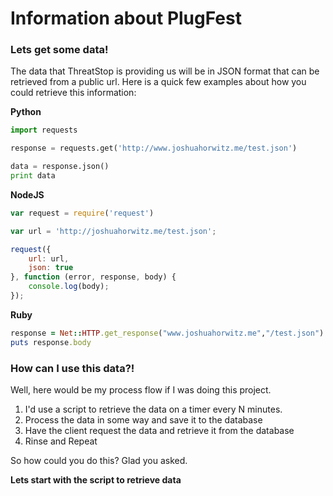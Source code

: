 Information about PlugFest
====================


### Lets get some data!

The data that ThreatStop is providing us will be in JSON format that can be retrieved from a public url. Here is a quick few examples about how you could retrieve this information:

**Python**
```python
import requests

response = requests.get('http://www.joshuahorwitz.me/test.json')

data = response.json()
print data
```

**NodeJS**
```javascript
var request = require('request')

var url = 'http://joshuahorwitz.me/test.json';

request({
    url: url,
    json: true
}, function (error, response, body) {
    console.log(body);
});
```

**Ruby**
```ruby
response = Net::HTTP.get_response("www.joshuahorwitz.me","/test.json")
puts response.body
```

### How can I use this data?!

Well, here would be my process flow if I was doing this project.

1. I'd use a script to retrieve the data on a timer every N minutes.
2. Process the data in some way and save it to the database
3. Have the client request the data and retrieve it from the database
4. Rinse and Repeat

So how could you do this? Glad you asked.

**Lets start with the script to retrieve data**

